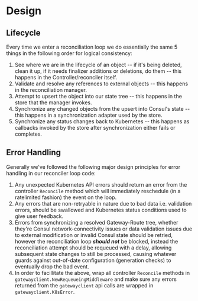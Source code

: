 # Design

## Lifecycle

Every time we enter a reconciliation loop we do essentially the same 5 things in the following order for logical
consistency:

1. See where we are in the lifecycle of an object -- if it's being deleted, clean it up, if it needs finalizer
additions or deletions, do them -- this happens in the Controller/reconciler itself.
2. Validate and resolve any references to external objects -- this happens in the reconciliation manager.
3. Attempt to upsert the object into our state tree -- this happens in the store that the manager invokes.
4. Synchronize any changed objects from the upsert into Consul's state -- this happens in a synchronization
adapter used by the store.
5. Synchronize any status changes back to Kubernetes -- this happens as callbacks invoked by the store after
synchronization either fails or completes.

## Error Handling

Generally we've followed the following major design principles for error handling in our reconciler loop code:

1. Any unexpected Kubernetes API errors should return an error from the controller `Reconcile` method which will
immediately reschedule (in a ratelimited fashion) the event on the loop.
2. Any errors that are non-retryable in nature due to bad data i.e. validation errors, should be swallowed and
Kubernetes status conditions used to give user feedback.
3. Errors from synchronizing a resolved Gateway-Route tree, whether they're Consul network-connectivity issues
or data validation issues due to external modification or invalid Consul state should be retried, however the
reconciliation loop ***should not*** be blocked, instead the reconciliation attempt should be requeued with a
delay, allowing subsequent state changes to still be processed, causing whatever guards against out-of-date
configuration (generation checks) to eventually drop the bad event.
4. In order to facillitate the above, wrap all controller `Reconcile` methods in `gatewayclient.NewRequeueingMiddleware`
and make sure any errors returned from the `gatewayclient` api calls are wrapped in `gatewayclient.K8sError`.